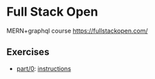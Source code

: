# Full Stack Open

MERN+graphql course https://fullstackopen.com/ 


## Exercises

- [part/0](./units/0): [instructions](https://fullstackopen.com/en/part0/fundamentals_of_web_apps#exercises-0-1-0-6) 

